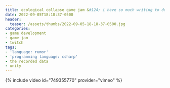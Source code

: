 ```yaml
---
title: ecological collapse game jam &#124; i have so much writing to do &#124; day 4
date: 2022-09-05T18:18:37-0500
header:
  teaser: /assets/thumbs/2022-09-05-18-18-37-0500.jpg
categories:
- game development
- game jam
- twitch
tags:
- 'language: rumor'
- 'programming language: csharp'
- the recorded data
- unity
---
```

{% include video id="749355770" provider="vimeo" %}
